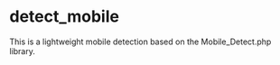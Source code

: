 detect_mobile
=============

This is a lightweight mobile detection based on the Mobile_Detect.php library.
